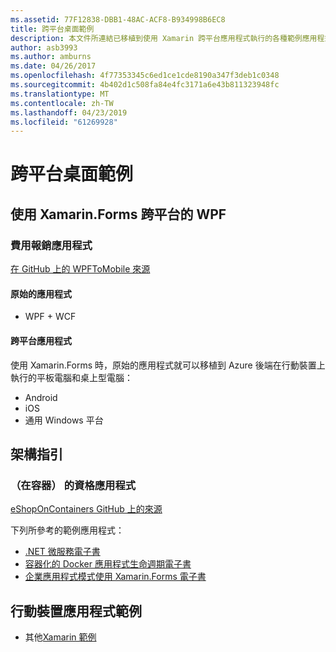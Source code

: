 ```yaml
---
ms.assetid: 77F12838-DBB1-48AC-ACF8-B934998B6EC8
title: 跨平台桌面範例
description: 本文件所連結已移植到使用 Xamarin 跨平台應用程式執行的各種範例應用程式。
author: asb3993
ms.author: amburns
ms.date: 04/26/2017
ms.openlocfilehash: 4f77353345c6ed1ce1cde8190a347f3deb1c0348
ms.sourcegitcommit: 4b402d1c508fa84e4fc3171a6e43b811323948fc
ms.translationtype: MT
ms.contentlocale: zh-TW
ms.lasthandoff: 04/23/2019
ms.locfileid: "61269928"
---
```

# <a name="cross-platform-desktop-samples"></a>跨平台桌面範例

## <a name="wpf-to-cross-platform-with-xamarinforms"></a>使用 Xamarin.Forms 跨平台的 WPF

### <a name="expenses-app"></a>費用報銷應用程式

[在 GitHub 上的 WPFToMobile 來源](https://github.com/nishanil/WPFToMobile)

#### <a name="original-app"></a>原始的應用程式

* WPF + WCF

#### <a name="cross-platform-apps"></a>跨平台應用程式

使用 Xamarin.Forms 時，原始的應用程式就可以移植到 Azure 後端在行動裝置上執行的平板電腦和桌上型電腦：

* Android
* iOS
* 通用 Windows 平台

## <a name="architecture-guidance"></a>架構指引

### <a name="eshop-on-containers-app"></a>（在容器） 的資格應用程式

[eShopOnContainers GitHub 上的來源](https://github.com/dotnet-architecture/eShopOnContainers)

下列所參考的範例應用程式：

* [.NET 微服務電子書](https://aka.ms/microservicesebook)
* [容器化的 Docker 應用程式生命週期電子書](https://aka.ms/dockerlifecycleebook)
* [企業應用程式模式使用 Xamarin.Forms 電子書](~/xamarin-forms/enterprise-application-patterns/index.md)

## <a name="mobile-app-samples"></a>行動裝置應用程式範例

* 其他[Xamarin 範例](https://developer.xamarin.com/samples/)
